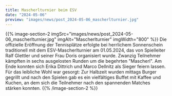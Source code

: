```yaml
---
title: Mascherlturnier beim ESV
date: "2024-05-06"
preview: "images/news/post_2024-05-06_mascherlturnier.jpg"
---
```


{{% image-section-2 imgSrc="images/news/post_2024-05-06_mascherlturnier.jpg" imgAlt="Mascherlturnier" imgWidth="800" %}}
Die offizielle Eröffnung der Tennisplätze erfolgte bei herrlichem Sonnenschein traditionell mit dem ESV-Mascherlturnier am 01.05.2024, das von Spielleiter Ralf Glettler und seiner Frau Doris organisiert wurde. Zwanzig Teilnehmer kämpften in sechs ausgelosten Runden um die begehrten "Mascherl". Am Ende konnten sich Erika Dittrich und Marco Dellnitz als Sieger feiern lassen. Für das leibliche Wohl war gesorgt: Zur Halbzeit wurden mittags Burger gegrillt und nach den Spielen gab es ein vielfältiges Buffet mit Kaffee und Kuchen, an dem sich die Teilnehmer nach den spannenden Matches stärken konnten.
{{% /image-section-2 %}}
